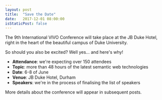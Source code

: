 ```yaml
---
layout: post
title:  "Save the Date"
date:   2017-12-01 08:00:00
isStaticPost: false
---
```


The 9th International VIVO Conference will take place at the JB Duke Hotel,
right in the heart of the beautiful campus of Duke University.

So should you also be excited? Well yes... and here's why!

* **Attendance**: we're expecting over 150 attendees
* **Topic**: more than 48 hours of the latest semantic web technologies
* **Date**: 6-8 of June
* **Venue**: JB Duke Hotel, Durham
* **Speakers**: we're in the process of finalising the list of speakers

More details about the conference will appear in subsequent posts.
